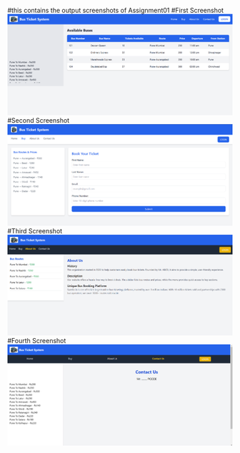 #this contains the output screenshots of Assignment01
#First Screenshot
![alt text](image-1.png)
#Second Screenshot
![alt text](image-2.png)
#Third Screenshot
![alt text](image-3.png)
#Fourth Screenshot
![alt text](image-4.png)